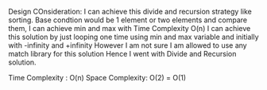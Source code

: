 Design COnsideration:
I can achieve this divide and recursion strategy like sorting.
Base condtion would be 1 element or two elements and compare them,
I can achieve min and max with Time Complexity O(n)
I can achieve this solution by just looping one time using min and max variable and initially with -infinity and +infinity However I am not sure I am allowed to use any match library for this solution Hence I went with Divide and Recursion solution.

Time Complexity : O(n)
Space Complexity: O(2) = O(1)
